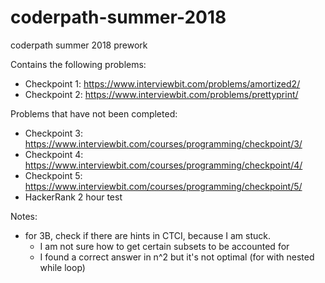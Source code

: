 # coderpath-summer-2018

coderpath summer 2018 prework

Contains the following problems:

- Checkpoint 1: https://www.interviewbit.com/problems/amortized2/
- Checkpoint 2: https://www.interviewbit.com/problems/prettyprint/

Problems that have not been completed:

- Checkpoint 3: https://www.interviewbit.com/courses/programming/checkpoint/3/
- Checkpoint 4: https://www.interviewbit.com/courses/programming/checkpoint/4/
- Checkpoint 5: https://www.interviewbit.com/courses/programming/checkpoint/5/
- HackerRank 2 hour test

Notes:

- for 3B, check if there are hints in CTCI, because I am stuck.
  - I am not sure how to get certain subsets to be accounted for
  - I found a correct answer in n^2 but it's not optimal (for with nested while loop)
